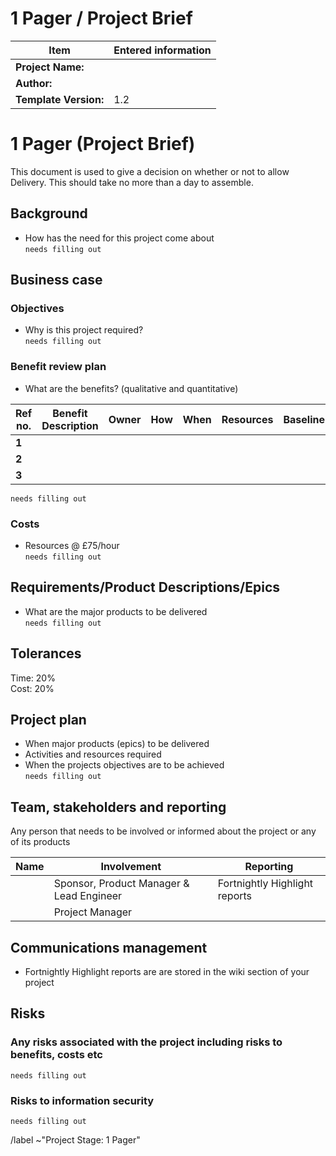 # 1 Pager / Project Brief 

|Item |Entered information |
|----|----|
|**Project Name:**|  |
|**Author:** |  |
|**Template Version:** |1.2|

# 1 Pager (Project Brief)

This document is used to give a decision on whether or not to allow Delivery. This should take no more than a day to assemble.

## Background

- How has the need for this project come about  
`needs filling out`

## Business case
### Objectives

- Why is this project required?  
`needs filling out`

### Benefit review plan

- What are the benefits? (qualitative and quantitative)

|**Ref no.**|**Benefit Description**|**Owner**|**How**|**When**|**Resources**|**Baseline**|
|----|----|----|----|----|----|----|
|**1** |  |  |  |  |  |  |
|**2** |  |  |  |  |  |  |
|**3** |  |  |  |  |  |  |


`needs filling out`

### Costs

- Resources @ £75/hour  
`needs filling out`


## Requirements/Product Descriptions/Epics

- What are the major products to be delivered  
`needs filling out`

## Tolerances

Time: 20%  
Cost: 20%   

## Project plan

- When major products (epics) to be delivered  
- Activities and resources required  
- When the projects objectives are to be achieved  
`needs filling out`

## Team, stakeholders and reporting

Any person that needs to be involved or informed about the project or any of its products

|**Name**|**Involvement**|**Reporting**|
|----|----|----|
| |Sponsor, Product Manager & Lead Engineer |Fortnightly Highlight reports|
|  |Project Manager|  |

## Communications management

- Fortnightly Highlight reports are are stored in the wiki section of your project
## Risks
### Any risks associated with the project including risks to benefits, costs etc
`needs filling out`
### Risks to information security
`needs filling out`



/label ~"Project Stage: 1 Pager"